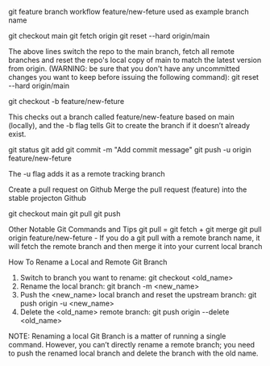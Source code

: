 git feature branch workflow
feature/new-feture used as example branch name

git checkout main
git fetch origin
git reset --hard origin/main

The above lines switch the repo to the main branch, fetch all remote branches and reset the repo's local copy of main to match the latest version from origin.
(WARNING: be sure that you don't have any uncommitted changes you want to keep before issuing the following command): git reset --hard origin/main

git checkout -b feature/new-feture

This checks out a branch called feature/new-feature based on main (locally), and the -b flag tells Git to create the branch if it doesn’t already exist.

git status
git add
git commit -m "Add commit message"
git push -u origin feature/new-feture

The -u flag adds it as a remote tracking branch

Create a pull request on Github
Merge the  pull request (feature) into the stable projecton Github

git checkout main
git pull
git push



Other Notable Git Commands and Tips
 git pull = git fetch + git merge
 git pull origin feature/new-feture
    - If you do a git pull with a remote branch name, it will fetch the remote branch and then merge it into your current local branch




How To Rename a Local and Remote Git Branch
1.  Switch to branch you want to rename:
    git checkout <old_name>
2. Rename the local branch:
    git branch -m <new_name>
3. Push the <new_name> local branch and reset the upstream branch:
    git push origin -u <new_name>
4. Delete the <old_name> remote branch:
    git push origin --delete <old_name>

NOTE: Renaming a local Git Branch is a matter of running a single command. However, you can’t directly rename a remote branch; you need to push the renamed local branch and delete the branch with the old name.
